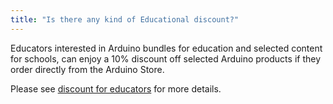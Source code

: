 ```yaml
---
title: "Is there any kind of Educational discount?"
---
```


Educators interested in Arduino bundles for education and selected content for schools, can enjoy a 10% discount off selected Arduino products if they order directly from the Arduino Store.

Please see [discount for educators](https://store.arduino.cc/pages/educators) for more details.
